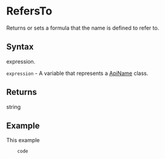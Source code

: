 # RefersTo

Returns or sets a formula that the name is defined to refer to.

## Syntax

expression.

`expression` - A variable that represents a [ApiName](../ApiName.md) class.

## Returns

string

## Example

This example

```javascript
	code
```